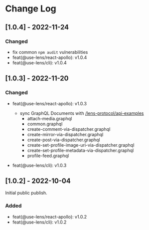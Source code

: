 # Change Log

[//]: # (## [Unreleased] - yyyy-mm-dd)

[//]: # ()

[//]: # (Here we write upgrading notes for brands. It's a team effort to make them as)

[//]: # (straightforward as possible.)

[//]: # ()

[//]: # (### Added)

[//]: # (- [PROJECTNAME-XXXX]&#40;http://tickets.projectname.com/browse/PROJECTNAME-XXXX&#41;)

[//]: # (  MINOR Ticket title goes here.)

[//]: # (- [PROJECTNAME-YYYY]&#40;http://tickets.projectname.com/browse/PROJECTNAME-YYYY&#41;)

[//]: # (  PATCH Ticket title goes here.)

[//]: # ()

[//]: # (### Changed)

[//]: # ()

[//]: # (### Fixed)

## [1.0.4] - 2022-11-24

### Changed

- fix common `npm audit` vulnerabilities
- feat(@use-lens/react-apollo): v1.0.4
- feat(@use-lens/cli): v1.0.4

## [1.0.3] - 2022-11-20

### Changed

- feat(@use-lens/react-apollo): v1.0.3
    - sync GraphQL Documents with [/lens-protocol/api-examples](https://github.com/lens-protocol/api-examples)
        - attach-media.graphql
        - common.graphql
        - create-comment-via-dispatcher.graphql
        - create-mirror-via-dispatcher.graphql
        - create-post-via-dispatcher.graphql
        - create-set-profile-image-uri-via-dispatcher.graphql
        - create-set-profile-metadata-via-dispatcher.graphql
        - profile-feed.graphql

- feat(@use-lens/cli): v1.0.3

## [1.0.2] - 2022-10-04

Initial public publish.

### Added

- feat(@use-lens/react-apollo): v1.0.2
- feat(@use-lens/cli): v1.0.2
